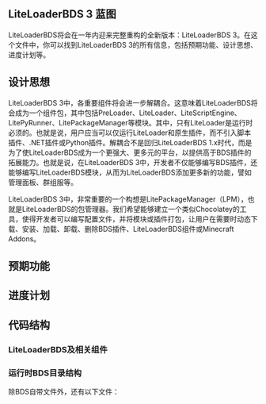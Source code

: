 ## LiteLoaderBDS 3 蓝图

LiteLoaderBDS将会在一年内迎来完整重构的全新版本：LiteLoaderBDS 3。在这个文件中，你可以找到LiteLoaderBDS 3的所有信息，包括预期功能、设计思想、进度计划等。

## 设计思想

LiteLoaderBDS 3中，各重要组件将会进一步解耦合。这意味着LiteLoaderBDS将会成为一个组件包，其中包括PreLoader、LiteLoader、LiteScriptEngine、LitePyRunner、LitePackageManager等模块。其中，只有LiteLoader是运行时必须的。也就是说，用户应当可以仅运行LiteLoader和原生插件，而不引入脚本插件、.NET插件或Python插件。解耦合不是回归LiteLoaderBDS 1.x时代，而是为了使LiteLoaderBDS成为一个更强大、更多元的平台，以提供高于BDS插件的拓展能力。也就是说，在LiteLoaderBDS 3中，开发者不仅能够编写BDS插件，还能够编写LiteLoaderBDS模块，从而为LiteLoaderBDS添加更多新的功能，譬如管理面板、群组服等。

LiteLoaderBDS 3中，非常重要的一个构想是LitePackageManager（LPM），也就是LiteLoaderBDS的包管理器。我们希望能够建立一个类似Chocolatey的工具，使得开发者可以编写配置文件，并将模块或插件打包，让用户在需要时动态下载、安装、加载、卸载、删除BDS插件、LiteLoaderBDS组件或Minecraft Addons。

## 预期功能



## 进度计划



## 代码结构

### LiteLoaderBDS及相关组件



### 运行时BDS目录结构

除BDS自带文件外，还有以下文件：